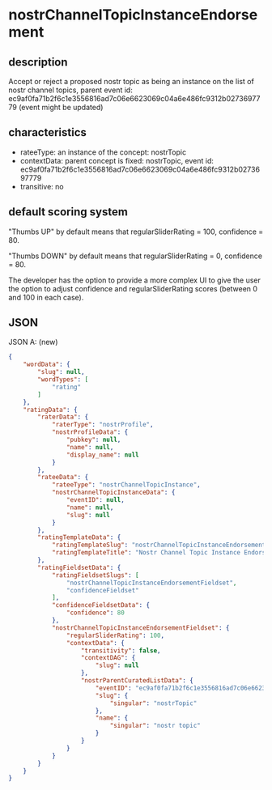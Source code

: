 nostrChannelTopicInstanceEndorsement
=====

## description

Accept or reject a proposed nostr topic as being an instance on the list of nostr channel topics, parent event id: ec9af0fa71b2f6c1e3556816ad7c06e6623069c04a6e486fc9312b0273697779 (event might be updated)

## characteristics
- rateeType: an instance of the concept: nostrTopic
- contextData: parent concept is fixed: nostrTopic, event id: ec9af0fa71b2f6c1e3556816ad7c06e6623069c04a6e486fc9312b0273697779
- transitive: no

## default scoring system 

"Thumbs UP" by default means that regularSliderRating = 100, confidence = 80.

"Thumbs DOWN" by default means that regularSliderRating = 0, confidence = 80.

The developer has the option to provide a more complex UI to give the user the option to adjust confidence and regularSliderRating scores (between 0 and 100 in each case).

## JSON

JSON A: (new)

```json
{
    "wordData": {
        "slug": null,
        "wordTypes": [
            "rating"
        ]
    },
    "ratingData": {
        "raterData": {
            "raterType": "nostrProfile",
            "nostrProfileData": {
                "pubkey": null,
                "name": null,
                "display_name": null
            }
        },
        "rateeData": {
            "rateeType": "nostrChannelTopicInstance",
            "nostrChannelTopicInstanceData": {
                "eventID": null,
                "name": null,
                "slug": null
            }
        },
        "ratingTemplateData": {
            "ratingTemplateSlug": "nostrChannelTopicInstanceEndorsement",
            "ratingTemplateTitle": "Nostr Channel Topic Instance Endorsement"
        },
        "ratingFieldsetData": {
            "ratingFieldsetSlugs": [
                "nostrChannelTopicInstanceEndorsementFieldset",
                "confidenceFieldset"
            ],
            "confidenceFieldsetData": {
                "confidence": 80
            },
            "nostrChannelTopicInstanceEndorsementFieldset": {
                "regularSliderRating": 100,
                "contextData": {
                    "transitivity": false,
                    "contextDAG": {
                        "slug": null
                    },
                    "nostrParentCuratedListData": {
                        "eventID": "ec9af0fa71b2f6c1e3556816ad7c06e6623069c04a6e486fc9312b0273697779",
                        "slug": {
                            "singular": "nostrTopic"
                        },
                        "name": {
                            "singular": "nostr topic"
                        }
                    }
                }
            }
        }
    }
}
```

